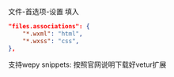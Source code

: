 文件-首选项-设置
填入
```json
"files.associations": {
    "*.wxml": "html",
    "*.wxss": "css",
},
```

支持wepy snippets:
    按照官网说明下载好vetur扩展
